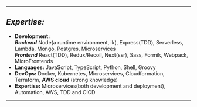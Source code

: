 <hr />

## _Expertise:_

- <strong>Development:</strong> <br/>
_**Backend**_ Node(a runtime environment, ik), Express(TDD), Serverless, Lambda, Mongo, Postgres, Microservices <br/>
_**Frontend**_ React(TDD), Redux/Recoil, Next(ssr), Sass, Formik, Webpack, MicroFrontends
- <strong>Languages:</strong> JavaScript, TypeScript, Python, Shell, Groovy
- <strong>DevOps:</strong> Docker, Kubernetes, Microservices, Cloudformation, Terraform, __AWS cloud__ (strong knowledge)
- <strong>Expertise:</strong> Microservices(both development and deployment), Automation, AWS, TDD and CICD

<!-- ✉️ : illuminatekaran@gmail.com -->

<hr />

